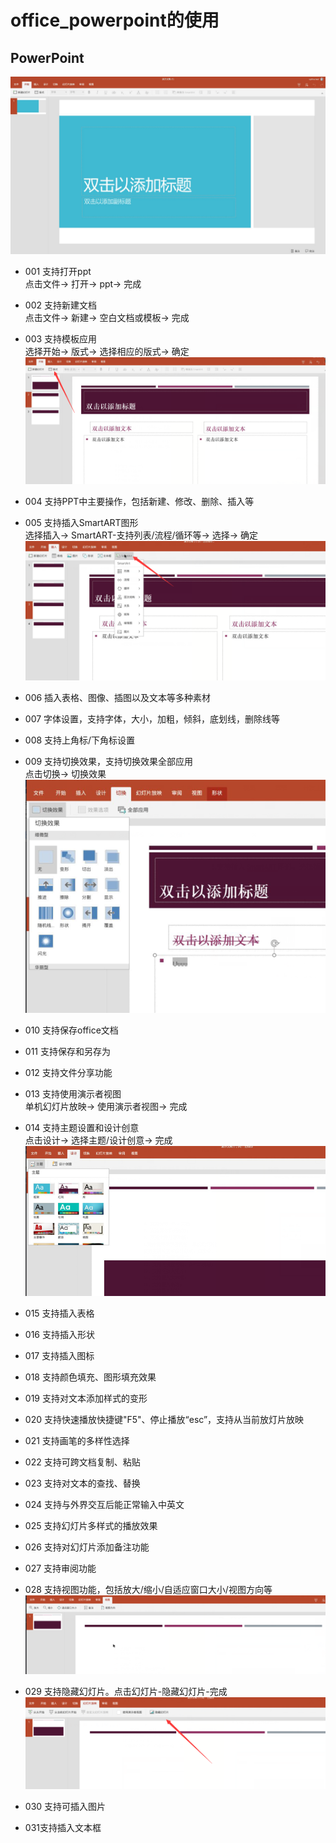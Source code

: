 # office_powerpoint的使用

## PowerPoint   
![](../pic/soft/ppt%E7%95%8C%E9%9D%A2.jpg)

  - 001 支持打开ppt   
    点击文件-> 打开-> ppt-> 完成   

  - 002 支持新建文档   
    点击文件-> 新建-> 空白文档或模板-> 完成   

  - 003 支持模板应用   
    选择开始-> 版式-> 选择相应的版式-> 确定   
  ![](../pic/soft/ppt%E7%89%88%E5%BC%8F%E5%BA%94%E7%94%A8.png)   

  - 004 支持PPT中主要操作，包括新建、修改、删除、插入等   

  - 005 支持插入SmartART图形   
    选择插入-> SmartART-支持列表/流程/循环等-> 选择-> 确定   
  ![](../pic/soft/SmartART-.png)   

  - 006 插入表格、图像、插图以及文本等多种素材   

  - 007 字体设置，支持字体，大小，加粗，倾斜，底划线，删除线等   

  - 008 支持上角标/下角标设置   

  - 009 支持切换效果，支持切换效果全部应用   
    点击切换-> 切换效果   
  ![](../pic/soft/%E5%88%87%E6%8D%A2%E6%95%88%E6%9E%9C.png)   

  - 010 支持保存office文档   

  - 011 支持保存和另存为   

  - 012 支持文件分享功能   

  - 013 支持使用演示者视图   
    单机幻灯片放映-> 使用演示者视图-> 完成   

  - 014 支持主题设置和设计创意   
    点击设计-> 选择主题/设计创意-> 完成   
  ![](../pic/soft/%E4%B8%BB%E9%A2%98.png)   

  - 015 支持插入表格   

  - 016 支持插入形状   

  - 017 支持插入图标   

  - 018 支持颜色填充、图形填充效果   

  - 019 支持对文本添加样式的变形   

  - 020 支持快速播放快捷键"F5"、停止播放“esc”，支持从当前放灯片放映   

  - 021 支持画笔的多样性选择   

  - 022 支持可跨文档复制、粘贴   

  - 023 支持对文本的查找、替换   

  - 024 支持与外界交互后能正常输入中英文   

  - 025 支持幻灯片多样式的播放效果   

  - 026 支持对幻灯片添加备注功能   

  - 027 支持审阅功能   

  - 028 支持视图功能，包括放大/缩小/自适应窗口大小/视图方向等   
  ![](../pic/soft/%E8%A7%86%E5%9B%BE.png)   

  - 029 支持隐藏幻灯片。点击幻灯片-隐藏幻灯片-完成   
  ![](../pic/soft/%E9%9A%90%E8%97%8F%E5%B9%BB%E7%81%AF%E7%89%87.png)   

  - 030 支持可插入图片   

  - 031支持插入文本框   

